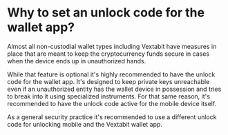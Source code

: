 # Why to set an unlock code for the wallet app?

Almost all non-custodial wallet types including Vextabit have measures in place that are meant to keep the cryptocurrency funds secure in cases when the device ends up in unauthorized hands.

While that feature is optional it's highly recommended to have the unlock code for the wallet app. It's designed to keep private keys unreachable even if an unauthorized entity has the wallet device in possession and tries to break into it using specialized instruments. For that same reason, it's recommended to have the unlock code active for the mobile device itself.

As a general security practice it's recommended to use a different unlock code for unlocking mobile and the Vextabit wallet app.
